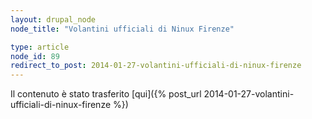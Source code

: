 ```yaml
---
layout: drupal_node
node_title: "Volantini ufficiali di Ninux Firenze"

type: article
node_id: 89
redirect_to_post: 2014-01-27-volantini-ufficiali-di-ninux-firenze
---
```


Il contenuto è stato trasferito [qui]({% post_url 2014-01-27-volantini-ufficiali-di-ninux-firenze %})